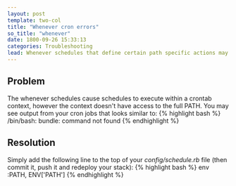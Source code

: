 ```yaml
---
layout: post
template: two-col
title: "Whenever cron errors"
so_title: "whenever"
date: 1800-09-26 15:33:13
categories: Troubleshooting
lead: Whenever schedules that define certain path specific actions may have errors in your cron output similar to /bin/bash bundle command not found
---
```


## Problem
The whenever schedules cause schedules to execute within a crontab context, however the context doesn't have access to the full PATH.
You may see output from your cron jobs that looks similar to:
{% highlight bash %}
/bin/bash: bundle: command not found
{% endhighlight %}

## Resolution
Simply add the following line to the top of your *config/schedule.rb* file (then commit it, push it and redeploy your stack):
{% highlight bash %}
env :PATH, ENV['PATH']
{% endhighlight %}